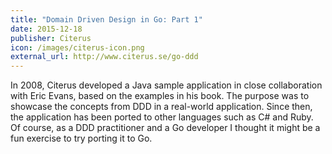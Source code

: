 ```yaml
---
title: "Domain Driven Design in Go: Part 1"
date: 2015-12-18
publisher: Citerus
icon: /images/citerus-icon.png
external_url: http://www.citerus.se/go-ddd
---
```


In 2008, Citerus developed a Java sample application in close collaboration with Eric Evans, based on the examples in his book. The purpose was to showcase the concepts from DDD in a real-world application. Since then, the application has been ported to other languages such as C# and Ruby. Of course, as a DDD practitioner and a Go developer I thought it might be a fun exercise to try porting it to Go.
